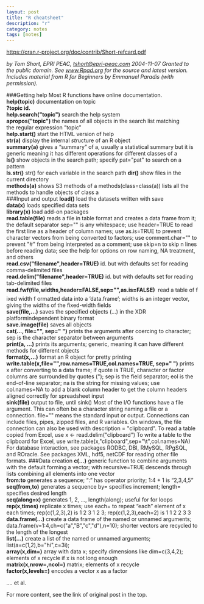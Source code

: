 ```yaml
---
layout: post
title: "R cheatsheet"
description: "r"
category: notes
tags: [notes]
---
```

<https://cran.r-project.org/doc/contrib/Short-refcard.pdf>

*by Tom Short, EPRI PEAC, tshort@epri-peac.com 2004-11-07
Granted to the public domain. See www.Rpad.org for the source and latest version. Includes material from R for Beginners by Emmanuel Paradis (with
permission).*

###Getting help
Most R functions have online documentation.  
**help(topic)** documentation on topic  
**?topic id.**  
**help.search("topic")** search the help system  
**apropos("topic")** the names of all objects in the search list matching  
the regular expression ”topic”  
**help.start()** start the HTML version of help  
**str(a)** display the internal *str*ucture of an R object  
**summary(a)** gives a “summary” of a, usually a statistical summary but it is
generic meaning it has different operations for different classes of a  
**ls()** show objects in the search path; specify pat="pat" to search on a
pattern  
**ls.str()** str() for each variable in the search path
**dir()** show files in the current directory  
**methods(a)** shows S3 methods of a
methods(class=class(a)) lists all the methods to handle objects of
class a  
###Input and output
**load()** load the datasets written with save  
**data(x)** loads specified data sets  
**library(x)** load add-on packages  
**read.table(file)** reads a file in table format and creates a data
frame from it; the default separator sep="" is any whitespace; use
header=TRUE to read the first line as a header of column names; use
as.is=TRUE to prevent character vectors from being converted to factors;
use comment.char="" to prevent "#" from being interpreted as
a comment; use skip=n to skip n lines before reading data; see the
help for options on row naming, NA treatment, and others  
**read.csv("filename",header=TRUE)** id. but with defaults set for
reading comma-delimited files  
**read.delim("filename",header=TRUE)** id. but with defaults set
for reading tab-delimited files  
**read.fwf(file,widths,header=FALSE,sep="",as.is=FALSE)** 
read a table of f ixed width f ormatted data into a ’data.frame’; widths
is an integer vector, giving the widths of the fixed-width fields  
**save(file,...)** saves the specified objects (...) in the XDR platformindependent
binary format  
**save.image(file)** saves all objects  
**cat(..., file="", sep=" ")** prints the arguments after coercing to
character; sep is the character separator between arguments  
**print(a, ...)** prints its arguments; generic, meaning it can have different
methods for different objects  
**format(x,...)** format an R object for pretty printing  
**write.table(x,file="",row.names=TRUE,col.names=TRUE,
sep=" ")** prints x after converting to a data frame; if quote is TRUE,
character or factor columns are surrounded by quotes ("); sep is the
field separator; eol is the end-of-line separator; na is the string for
missing values; use col.names=NA to add a blank column header to
get the column headers aligned correctly for spreadsheet input  
**sink(file)** output to file, until sink()
Most of the I/O functions have a file argument. This can often be a character
string naming a file or a connection. file="" means the standard input or
output. Connections can include files, pipes, zipped files, and R variables.
On windows, the file connection can also be used with description =
"clipboard". To read a table copied from Excel, use
x <- read.delim("clipboard")
To write a table to the clipboard for Excel, use
write.table(x,"clipboard",sep="\t",col.names=NA)
For database interaction, see packages RODBC, DBI, RMySQL, RPgSQL, and
ROracle. See packages XML, hdf5, netCDF for reading other file formats.
###Data creation
**c(...)** generic function to combine arguments with the default forming a
vector; with recursive=TRUE descends through lists combining all
elements into one vector  
**from:to** generates a sequence; “:” has operator priority; 1:4 + 1 is “2,3,4,5”  
**seq(from,to)** generates a sequence by= specifies increment; length=
specifies desired length  
**seq(along=x)** generates 1, 2, ..., length(along); useful for for
loops  
**rep(x,times)** replicate x times; use each= to repeat “each” element
of x each times; rep(c(1,2,3),2) is 1 2 3 1 2 3;
rep(c(1,2,3),each=2) is 1 1 2 2 3 3
**data.frame(...)** create a data frame of the named or unnamed
arguments; data.frame(v=1:4,ch=c("a","B","c","d"),n=10);
shorter vectors are recycled to the length of the longest  
**list(...)** create a list of the named or unnamed arguments;
list(a=c(1,2),b="hi",c=3i);  
**array(x,dim=)** array with data x; specify dimensions like
dim=c(3,4,2); elements of x recycle if x is not long enough  
**matrix(x,nrow=,ncol=)** matrix; elements of x recycle  
**factor(x,levels=)** encodes a vector x as a factor

....
et al.

For more content, see the link of original post in the top.